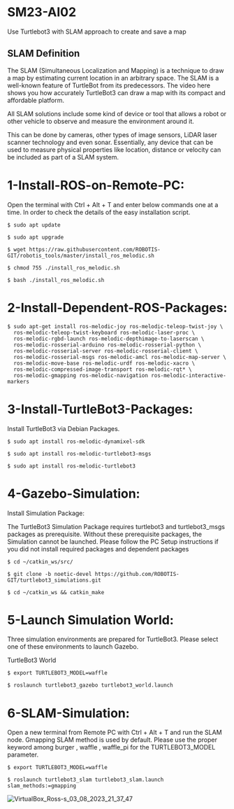 # SM23-AI02
Use Turtlebot3 with SLAM approach to create and save a map
## SLAM Definition
The SLAM (Simultaneous Localization and Mapping) is a technique to draw a map by estimating current location in an arbitrary space. The SLAM is a well-known feature of TurtleBot from its predecessors. The video here shows you how accurately TurtleBot3 can draw a map with its compact and affordable platform.

All SLAM solutions include some kind of device or tool that allows a robot or other vehicle to observe and measure the environment around it.

This can be done by cameras, other types of image sensors, LiDAR laser scanner technology and even sonar. Essentially, any device that can be used to measure physical properties like location, distance or velocity can be included as part of a SLAM system. 

# 1-Install-ROS-on-Remote-PC:
Open the terminal with Ctrl + Alt + T and enter below commands one at a time.
In order to check the details of the easy installation script.

```
$ sudo apt update
```

```
$ sudo apt upgrade
```

```
$ wget https://raw.githubusercontent.com/ROBOTIS-GIT/robotis_tools/master/install_ros_melodic.sh
```

```
$ chmod 755 ./install_ros_melodic.sh
```
```
$ bash ./install_ros_melodic.sh
```

# 2-Install-Dependent-ROS-Packages:
```
$ sudo apt-get install ros-melodic-joy ros-melodic-teleop-twist-joy \
  ros-melodic-teleop-twist-keyboard ros-melodic-laser-proc \
  ros-melodic-rgbd-launch ros-melodic-depthimage-to-laserscan \
  ros-melodic-rosserial-arduino ros-melodic-rosserial-python \
  ros-melodic-rosserial-server ros-melodic-rosserial-client \
  ros-melodic-rosserial-msgs ros-melodic-amcl ros-melodic-map-server \
  ros-melodic-move-base ros-melodic-urdf ros-melodic-xacro \
  ros-melodic-compressed-image-transport ros-melodic-rqt* \
  ros-melodic-gmapping ros-melodic-navigation ros-melodic-interactive-markers
```

# 3-Install-TurtleBot3-Packages:
Install TurtleBot3 via Debian Packages.
```
$ sudo apt install ros-melodic-dynamixel-sdk
```
```
$ sudo apt install ros-melodic-turtlebot3-msgs
```
```
$ sudo apt install ros-melodic-turtlebot3
```
# 4-Gazebo-Simulation:
Install Simulation Package:

The TurtleBot3 Simulation Package requires turtlebot3 and turtlebot3_msgs packages as prerequisite. Without these prerequisite packages, the Simulation cannot be launched.
Please follow the PC Setup instructions if you did not install required packages and dependent packages
```
$ cd ~/catkin_ws/src/
```
```
$ git clone -b noetic-devel https://github.com/ROBOTIS-GIT/turtlebot3_simulations.git
```
```
$ cd ~/catkin_ws && catkin_make
```
# 5-Launch Simulation World:

Three simulation environments are prepared for TurtleBot3. Please select one of these environments to launch Gazebo.

TurtleBot3 World
```
$ export TURTLEBOT3_MODEL=waffle
```
```
$ roslaunch turtlebot3_gazebo turtlebot3_world.launch
```
# 6-SLAM-Simulation:

Open a new terminal from Remote PC with Ctrl + Alt + T and run the SLAM node. Gmapping SLAM method is used by default.
Please use the proper keyword among burger , waffle , waffle_pi for the TURTLEBOT3_MODEL parameter.
```
$ export TURTLEBOT3_MODEL=waffle
```
```
$ roslaunch turtlebot3_slam turtlebot3_slam.launch slam_methods:=gmapping
```

![VirtualBox_Ross-s_03_08_2023_21_37_47](https://github.com/Layan-Alsaqer/SM23-AI02/assets/138806858/3b4fd723-40bf-45a5-8ecb-37ecb295cedb)



